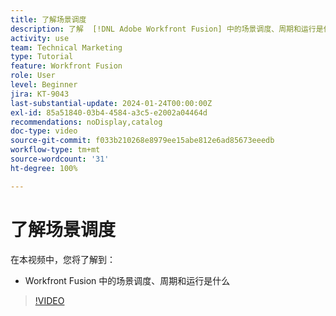 ```yaml
---
title: 了解场景调度
description: 了解  [!DNL Adobe Workfront Fusion] 中的场景调度、周期和运行是什么。
activity: use
team: Technical Marketing
type: Tutorial
feature: Workfront Fusion
role: User
level: Beginner
jira: KT-9043
last-substantial-update: 2024-01-24T00:00:00Z
exl-id: 85a51840-03b4-4584-a3c5-e2002a04464d
recommendations: noDisplay,catalog
doc-type: video
source-git-commit: f033b210268e8979ee15abe812e6ad85673eeedb
workflow-type: tm+mt
source-wordcount: '31'
ht-degree: 100%

---
```


# 了解场景调度

在本视频中，您将了解到：

* Workfront Fusion 中的场景调度、周期和运行是什么

>[!VIDEO](https://video.tv.adobe.com/v/335284/?quality=12&learn=on)
